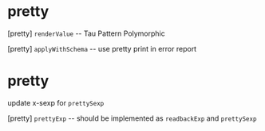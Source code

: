 # pretty

[pretty] `renderValue` -- Tau Pattern Polymorphic

[pretty] `applyWithSchema` -- use pretty print in error report

# pretty

update x-sexp for `prettySexp`

[pretty] `prettyExp` -- should be implemented as `readbackExp` and `prettySexp`
